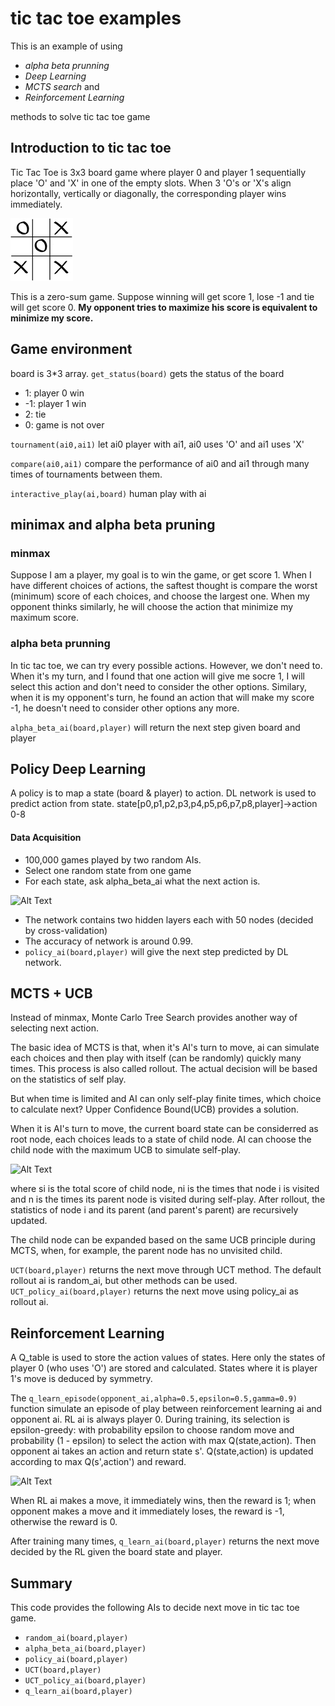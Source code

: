 # tic tac toe examples
This is an example of using 

+ *alpha beta prunning*
+ *Deep Learning*
+ *MCTS search* and 
+ *Reinforcement Learning* 


methods to solve tic tac toe game
## Introduction to tic tac toe
Tic Tac Toe is 3x3 board game where player 0 and player 1 sequentially place 'O' and 'X' in one of the empty slots. When 3 'O's or 'X's align horizontally, vertically or diagonally, the corresponding player wins immediately.

![Alt Text](images/tic_tac_toe.png)

This is a zero-sum game. Suppose winning will get score 1, lose -1 and tie will get score 0. 
**My opponent tries to maximize his score is equivalent to minimize my score.**

## Game environment

board is 3*3 array. ```get_status(board)```
gets the status of the board

+ 1: player 0 win
+ -1: player 1 win
+ 2: tie
+ 0: game is not over

```tournament(ai0,ai1)``` let ai0 player with ai1, ai0 uses 'O' and ai1 uses 'X'

```compare(ai0,ai1)``` compare the performance of ai0 and ai1 through many times of tournaments between them.

```interactive_play(ai,board)``` human play with ai


## minimax and alpha beta pruning
### minmax
Suppose I am a player, my goal is to win the game, or get score 1. When I have different choices of actions, the saftest thought is compare the worst (minimum) score of each choices, and choose the largest one. When my opponent thinks similarly, he will choose the action that minimize my maximum score. 

### alpha beta prunning
In tic tac toe, we can try every possible actions. However, we don't need to. When it's my turn, and I found that one action will give me socre 1, I will select this action and don't need to consider the other options. Similary, when it is my opponent's turn, he found an action that will make my score -1, he doesn't need to consider other options any more.

```alpha_beta_ai(board,player)``` will return the next step given board and player

## Policy Deep Learning
A policy is to map a state (board & player) to action. DL network is used to predict action from state.
state[p0,p1,p2,p3,p4,p5,p6,p7,p8,player]->action 0-8

#### Data Acquisition
+ 100,000 games played by two random AIs.
+ Select one random state from one game
+ For each state, ask alpha\_beta\_ai what the next action is.

![Alt Text](images/DL_policy.png)

+ The network contains two hidden layers each with 50 nodes (decided by cross-validation)
+ The accuracy of network is around 0.99.
+ ```policy_ai(board,player)``` will give the next step predicted by DL network.

## MCTS + UCB
Instead of minmax, Monte Carlo Tree Search provides another way of selecting next action.

The basic idea of MCTS is that, when it's AI's turn to move, ai can simulate each choices and then play with itself (can be randomly) quickly many times. This process is also called rollout. The actual decision will be based on the statistics of self play.

But when time is limited and AI can only self-play finite times, which choice to calculate next? Upper Confidence Bound(UCB) provides a solution. 

When it is AI's turn to move, the current board state can be considerred as root node, each choices leads to a state of child node. AI can choose the child node with the maximum UCB to simulate self-play. 

![Alt Text](images/UCB.png)

where si is the total score of child node, ni is the times that node i is visited and n is the times its parent node is visited during self-play. After rollout, the statistics of node i and its parent (and parent's parent) are recursively updated.

The child node can be expanded based on the same UCB principle during MCTS, when, for example, the parent node has no unvisited child.

```UCT(board,player)``` returns the next move through UCT method. The default rollout ai is random_ai, but other methods can be used. ```UCT_policy_ai(board,player)``` returns the next move using policy_ai as rollout ai.

## Reinforcement Learning
A Q\_table is used to store the action values of states. Here only the states of player 0 (who uses 'O') are stored and calculated. States where it is player 1's move is deduced by symmetry. 


The ```q_learn_episode(opponent_ai,alpha=0.5,epsilon=0.5,gamma=0.9)``` function simulate an episode of play between reinforcement learning ai and opponent ai. RL ai is always player 0. During training, its selection is epsilon-greedy: with probability epsilon to choose random move and probability (1 - epsilon) to select the action with max Q(state,action). Then opponent ai takes an action and return state s'. Q(state,action) is updated according to max Q(s',action') and reward.

![Alt Text](images/eq_q_learn.png)

When RL ai makes a move, it immediately wins, then the reward is 1; when opponent makes a move and it immediately loses, the reward is -1, otherwise the reward is 0.

After training many times, ```q_learn_ai(board,player)``` returns the next move decided by the RL given the board state and player.


## Summary

This code provides the following AIs to decide next move in tic tac toe game.

+ ```random_ai(board,player)```
+ ```alpha_beta_ai(board,player)```
+ ```policy_ai(board,player)```
+ ```UCT(board,player)```
+ ```UCT_policy_ai(board,player)```
+ ```q_learn_ai(board,player)```

